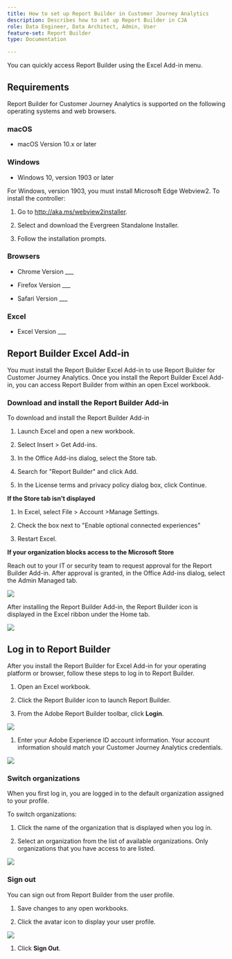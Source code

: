 ```yaml
---
title: How to set up Report Builder in Customer Journey Analytics
description: Describes how to set up Report Builder in CJA
role: Data Engineer, Data Architect, Admin, User
feature-set: Report Builder
type: Documentation

---
```



You can quickly access Report Builder using the Excel Add-in menu.

## Requirements

Report Builder for Customer Journey Analytics is supported on the
following operating systems and web browsers.

### macOS

 - macOS Version 10.x or later

### Windows

 - Windows 10, version 1903 or later

For Windows, version 1903, you must install Microsoft Edge Webview2. To
install the controller:

1.  Go to <http://aka.ms/webview2installer>.

1.  Select and download the Evergreen Standalone Installer.

1.  Follow the installation prompts.

### Browsers

 - Chrome Version ___

 - Firefox Version ___

 - Safari Version ___

### Excel

 - Excel Version ___

## Report Builder Excel Add-in

You must install the Report Builder Excel Add-in to use Report Builder
for Customer Journey Analytics. Once you install the Report Builder
Excel Add-in, you can access Report Builder from within an open Excel
workbook.

### Download and install the Report Builder Add-in

To download and install the Report Builder Add-in

1.  Launch Excel and open a new workbook.

1.  Select Insert > Get Add-ins.

1.  In the Office Add-ins dialog, select the Store tab.

1.  Search for "Report Builder" and click Add.

1.  In the License terms and privacy policy dialog box, click Continue.

**If the Store tab isn't displayed**

1.  In Excel, select File > Account >Manage Settings.

1.  Check the box next to "Enable optional connected experiences"

1.  Restart Excel.

**If your organization blocks access to the Microsoft Store**

Reach out to your IT or security team to request approval for the Report Builder Add-in. After approval is granted, in the Office Add-ins dialog, select the Admin Managed tab.

![](./assets/image1.png)

After installing the Report Builder Add-in, the Report Builder icon is
displayed in the Excel ribbon under the Home tab.

![](./assets/image2.png)

## Log in to Report Builder

After you install the Report Builder for Excel Add-in for your operating
platform or browser, follow these steps to log in to Report Builder.

1.  Open an Excel workbook.

1.  Click the Report Builder icon to launch Report Builder.

1.  From the Adobe Report Builder toolbar, click **Login**.

 ![](./assets/image3.png)

1.  Enter your Adobe Experience ID account information. Your account
    information should match your Customer Journey Analytics
    credentials.

 ![](./assets/image4.png)

### Switch organizations

When you first log in, you are logged in to the default organization
assigned to your profile.

To switch organizations:

1.  Click the name of the organization that is displayed when you log in.

1.  Select an organization from the list of available organizations. Only organizations that you have access to are listed.

 ![](./assets/image5.png)

### Sign out

You can sign out from Report Builder from the user profile.

1.  Save changes to any open workbooks.

1.  Click the avatar icon to display your user profile.

 ![](./assets/image6.png)

1.  Click **Sign Out**.
